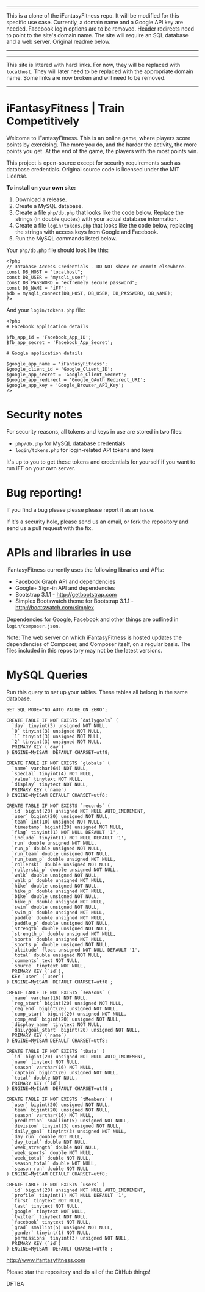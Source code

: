 ***
This is a clone of the iFantasyFitness repo. It will be modified for this specific use case. Currently, a domain name and a Google API key are needed. Facebook login options are to be removed. Header redirects need to point to the site's domain name. The site will require an SQL database and a web server. Original readme below.
***

***
This site is littered with hard links. For now, they will be replaced with `localhost`. They will later need to be replaced with the appropriate domain name.
Some links are now broken and will need to be removed.
***

iFantasyFitness | Train Competitively
===============
Welcome to iFantasyFitness. This is an online game, where players score points by exercising. The more you do, and the harder the activity, the more points you get. At the end of the game, the players with the most points win.

This project is open-source except for security requirements such as database credentials. Original source code is licensed under the MIT License.

**To install on your own site:**

1. Download a release.
2. Create a MySQL database.
3. Create a file `php/db.php` that looks like the code below. Replace the strings (in double quotes) with your actual database information.
4. Create a file `login/tokens.php` that looks like the code below, replacing the strings with access keys from Google and Facebook.
5. Run the MySQL commands listed below.

Your `php/db.php` file should look like this:

	<?php
    // Database Access Credentials - DO NOT share or commit elsewhere.
    const DB_HOST = "localhost";
    const DB_USER = "mysqli_user";
    const DB_PASSWORD = "extremely secure password";
    const DB_NAME = "iFF";
    $db = mysqli_connect(DB_HOST, DB_USER, DB_PASSWORD, DB_NAME);
    ?>

And your `login/tokens.php` file:

	<?php
	# Facebook application details
	
	$fb_app_id = 'Facebook_App_ID';
	$fb_app_secret = 'Facebook_App_Secret';
	
	# Google application details
	
	$google_app_name = 'iFantasyFitness';
	$google_client_id = 'Google_Client_ID';
	$google_app_secret = 'Google_Client_Secret';
	$google_app_redirect = 'Google_OAuth_Redirect_URI';
	$google_app_key = 'Google_Browser_API_Key';
	?>

Security notes
==============
For security reasons, all tokens and keys in use are stored in two files:

- `php/db.php` for MySQL database credentials
- `login/tokens.php` for login-related API tokens and keys

It's up to you to get these tokens and credentials for yourself if you want to run iFF on your own server.

Bug reporting!
==============
If you find a bug please please please report it as an issue.

If it's a security hole, please send us an email, or fork the repository and send us a pull request with the fix.

APIs and libraries in use
=========================
iFantasyFitness currently uses the following libraries and APIs:

- Facebook Graph API and dependencies
- Google+ Sign-in API and dependencies
- Bootstrap 3.1.1 - http://getbootstrap.com
- Simplex Bootswatch theme for Bootstrap 3.1.1 - http://bootswatch.com/simplex 

Dependencies for Google, Facebook and other things are outlined in `login/composer.json`.

Note: The web server on which iFantasyFitness is hosted updates the dependencies of Composer, and Composer itself, on a regular basis. The files included in this repository may not be the latest versions.

MySQL Queries
=============
Run this query to set up your tables. These tables all belong in the same database.

	SET SQL_MODE="NO_AUTO_VALUE_ON_ZERO";
	
	CREATE TABLE IF NOT EXISTS `dailygoals` (
	  `day` tinyint(3) unsigned NOT NULL,
	  `0` tinyint(3) unsigned NOT NULL,
	  `1` tinyint(3) unsigned NOT NULL,
	  `2` tinyint(3) unsigned NOT NULL,
	  PRIMARY KEY (`day`)
	) ENGINE=MyISAM  DEFAULT CHARSET=utf8;
	
	CREATE TABLE IF NOT EXISTS `globals` (
	  `name` varchar(64) NOT NULL,
	  `special` tinyint(4) NOT NULL,
	  `value` tinytext NOT NULL,
	  `display` tinytext NOT NULL,
	  PRIMARY KEY (`name`)
	) ENGINE=MyISAM DEFAULT CHARSET=utf8;
	
	CREATE TABLE IF NOT EXISTS `records` (
	  `id` bigint(20) unsigned NOT NULL AUTO_INCREMENT,
	  `user` bigint(20) unsigned NOT NULL,
	  `team` int(10) unsigned NOT NULL,
	  `timestamp` bigint(20) unsigned NOT NULL,
	  `flag` tinyint(1) NOT NULL DEFAULT '1',
	  `include` tinyint(1) NOT NULL DEFAULT '1',
	  `run` double unsigned NOT NULL,
	  `run_p` double unsigned NOT NULL,
	  `run_team` double unsigned NOT NULL,
	  `run_team_p` double unsigned NOT NULL,
	  `rollerski` double unsigned NOT NULL,
	  `rollerski_p` double unsigned NOT NULL,
	  `walk` double unsigned NOT NULL,
	  `walk_p` double unsigned NOT NULL,
	  `hike` double unsigned NOT NULL,
	  `hike_p` double unsigned NOT NULL,
	  `bike` double unsigned NOT NULL,
	  `bike_p` double unsigned NOT NULL,
	  `swim` double unsigned NOT NULL,
	  `swim_p` double unsigned NOT NULL,
	  `paddle` double unsigned NOT NULL,
	  `paddle_p` double unsigned NOT NULL,
	  `strength` double unsigned NOT NULL,
	  `strength_p` double unsigned NOT NULL,
	  `sports` double unsigned NOT NULL,
	  `sports_p` double unsigned NOT NULL,
	  `altitude` float unsigned NOT NULL DEFAULT '1',
	  `total` double unsigned NOT NULL,
	  `comments` text NOT NULL,
	  `source` tinytext NOT NULL,
	  PRIMARY KEY (`id`),
	  KEY `user` (`user`)
	) ENGINE=MyISAM  DEFAULT CHARSET=utf8 ;
	
	CREATE TABLE IF NOT EXISTS `seasons` (
	  `name` varchar(16) NOT NULL,
	  `reg_start` bigint(20) unsigned NOT NULL,
	  `reg_end` bigint(20) unsigned NOT NULL,
	  `comp_start` bigint(20) unsigned NOT NULL,
	  `comp_end` bigint(20) unsigned NOT NULL,
	  `display_name` tinytext NOT NULL,
	  `dailygoal_start` bigint(20) unsigned NOT NULL,
	  PRIMARY KEY (`name`)
	) ENGINE=MyISAM DEFAULT CHARSET=utf8;
	
	CREATE TABLE IF NOT EXISTS `tData` (
	  `id` bigint(20) unsigned NOT NULL AUTO_INCREMENT,
	  `name` tinytext NOT NULL,
	  `season` varchar(16) NOT NULL,
	  `captain` bigint(20) unsigned NOT NULL,
	  `total` double NOT NULL,
	  PRIMARY KEY (`id`)
	) ENGINE=MyISAM  DEFAULT CHARSET=utf8 ;
	
	CREATE TABLE IF NOT EXISTS `tMembers` (
	  `user` bigint(20) unsigned NOT NULL,
	  `team` bigint(20) unsigned NOT NULL,
	  `season` varchar(16) NOT NULL,
	  `prediction` smallint(5) unsigned NOT NULL,
	  `division` tinyint(3) unsigned NOT NULL,
	  `daily_goal` tinyint(3) unsigned NOT NULL,
	  `day_run` double NOT NULL,
	  `day_total` double NOT NULL,
	  `week_strength` double NOT NULL,
	  `week_sports` double NOT NULL,
	  `week_total` double NOT NULL,
	  `season_total` double NOT NULL,
	  `season_run` double NOT NULL
	) ENGINE=MyISAM DEFAULT CHARSET=utf8;
	
	CREATE TABLE IF NOT EXISTS `users` (
	  `id` bigint(20) unsigned NOT NULL AUTO_INCREMENT,
	  `profile` tinyint(1) NOT NULL DEFAULT '1',
	  `first` tinytext NOT NULL,
	  `last` tinytext NOT NULL,
	  `google` tinytext NOT NULL,
	  `twitter` tinytext NOT NULL,
	  `facebook` tinytext NOT NULL,
	  `grad` smallint(5) unsigned NOT NULL,
	  `gender` tinyint(1) NOT NULL,
	  `permissions` tinyint(3) unsigned NOT NULL,
	  PRIMARY KEY (`id`)
	) ENGINE=MyISAM  DEFAULT CHARSET=utf8 ;

http://www.ifantasyfitness.com

Please star the repository and do all of the GitHub things!

DFTBA